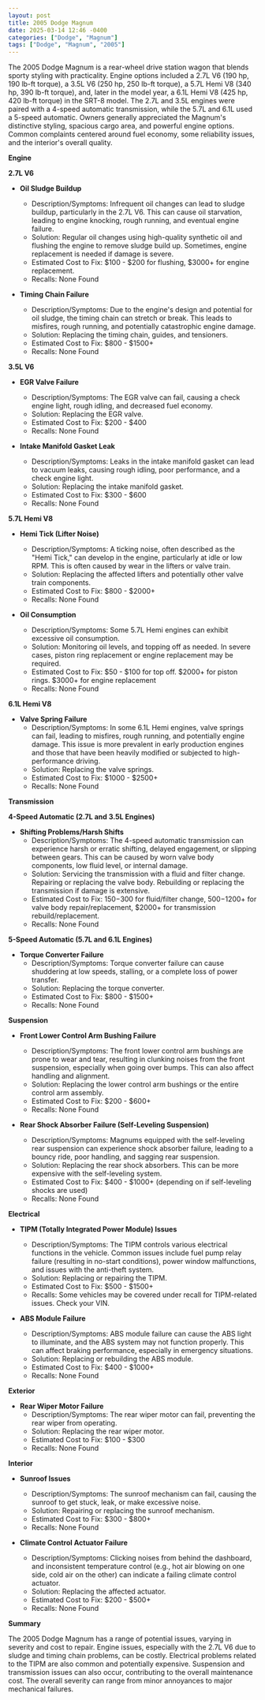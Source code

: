 ```yaml
---
layout: post
title: 2005 Dodge Magnum
date: 2025-03-14 12:46 -0400
categories: ["Dodge", "Magnum"]
tags: ["Dodge", "Magnum", "2005"]
---
```

The 2005 Dodge Magnum is a rear-wheel drive station wagon that blends sporty styling with practicality. Engine options included a 2.7L V6 (190 hp, 190 lb-ft torque), a 3.5L V6 (250 hp, 250 lb-ft torque), a 5.7L Hemi V8 (340 hp, 390 lb-ft torque), and, later in the model year, a 6.1L Hemi V8 (425 hp, 420 lb-ft torque) in the SRT-8 model. The 2.7L and 3.5L engines were paired with a 4-speed automatic transmission, while the 5.7L and 6.1L used a 5-speed automatic. Owners generally appreciated the Magnum's distinctive styling, spacious cargo area, and powerful engine options. Common complaints centered around fuel economy, some reliability issues, and the interior's overall quality.

**Engine**

**2.7L V6**

*   **Oil Sludge Buildup**
    *   Description/Symptoms: Infrequent oil changes can lead to sludge buildup, particularly in the 2.7L V6. This can cause oil starvation, leading to engine knocking, rough running, and eventual engine failure.
    *   Solution: Regular oil changes using high-quality synthetic oil and flushing the engine to remove sludge build up. Sometimes, engine replacement is needed if damage is severe.
    *   Estimated Cost to Fix: $100 - $200 for flushing, $3000+ for engine replacement.
    *   Recalls: None Found

*   **Timing Chain Failure**
    *   Description/Symptoms: Due to the engine's design and potential for oil sludge, the timing chain can stretch or break. This leads to misfires, rough running, and potentially catastrophic engine damage.
    *   Solution: Replacing the timing chain, guides, and tensioners.
    *   Estimated Cost to Fix: $800 - $1500+
    *   Recalls: None Found

**3.5L V6**

*   **EGR Valve Failure**
    *   Description/Symptoms: The EGR valve can fail, causing a check engine light, rough idling, and decreased fuel economy.
    *   Solution: Replacing the EGR valve.
    *   Estimated Cost to Fix: $200 - $400
    *   Recalls: None Found

*   **Intake Manifold Gasket Leak**
    *   Description/Symptoms: Leaks in the intake manifold gasket can lead to vacuum leaks, causing rough idling, poor performance, and a check engine light.
    *   Solution: Replacing the intake manifold gasket.
    *   Estimated Cost to Fix: $300 - $600
    *   Recalls: None Found

**5.7L Hemi V8**

*   **Hemi Tick (Lifter Noise)**
    *   Description/Symptoms: A ticking noise, often described as the "Hemi Tick," can develop in the engine, particularly at idle or low RPM. This is often caused by wear in the lifters or valve train.
    *   Solution: Replacing the affected lifters and potentially other valve train components.
    *   Estimated Cost to Fix: $800 - $2000+
    *   Recalls: None Found

*   **Oil Consumption**
    *   Description/Symptoms: Some 5.7L Hemi engines can exhibit excessive oil consumption.
    *   Solution: Monitoring oil levels, and topping off as needed. In severe cases, piston ring replacement or engine replacement may be required.
    *   Estimated Cost to Fix: $50 - $100 for top off. $2000+ for piston rings. $3000+ for engine replacement
    *   Recalls: None Found

**6.1L Hemi V8**

*   **Valve Spring Failure**
    *   Description/Symptoms: In some 6.1L Hemi engines, valve springs can fail, leading to misfires, rough running, and potentially engine damage. This issue is more prevalent in early production engines and those that have been heavily modified or subjected to high-performance driving.
    *   Solution: Replacing the valve springs.
    *   Estimated Cost to Fix: $1000 - $2500+
    *   Recalls: None Found

**Transmission**

**4-Speed Automatic (2.7L and 3.5L Engines)**

*   **Shifting Problems/Harsh Shifts**
    *   Description/Symptoms: The 4-speed automatic transmission can experience harsh or erratic shifting, delayed engagement, or slipping between gears. This can be caused by worn valve body components, low fluid level, or internal damage.
    *   Solution: Servicing the transmission with a fluid and filter change. Repairing or replacing the valve body. Rebuilding or replacing the transmission if damage is extensive.
    *   Estimated Cost to Fix: $150-$300 for fluid/filter change, $500-$1200+ for valve body repair/replacement, $2000+ for transmission rebuild/replacement.
    *   Recalls: None Found

**5-Speed Automatic (5.7L and 6.1L Engines)**

*   **Torque Converter Failure**
    *   Description/Symptoms: Torque converter failure can cause shuddering at low speeds, stalling, or a complete loss of power transfer.
    *   Solution: Replacing the torque converter.
    *   Estimated Cost to Fix: $800 - $1500+
    *   Recalls: None Found

**Suspension**

*   **Front Lower Control Arm Bushing Failure**
    *   Description/Symptoms: The front lower control arm bushings are prone to wear and tear, resulting in clunking noises from the front suspension, especially when going over bumps. This can also affect handling and alignment.
    *   Solution: Replacing the lower control arm bushings or the entire control arm assembly.
    *   Estimated Cost to Fix: $200 - $600+
    *   Recalls: None Found

*   **Rear Shock Absorber Failure (Self-Leveling Suspension)**
    *   Description/Symptoms: Magnums equipped with the self-leveling rear suspension can experience shock absorber failure, leading to a bouncy ride, poor handling, and sagging rear suspension.
    *   Solution: Replacing the rear shock absorbers. This can be more expensive with the self-leveling system.
    *   Estimated Cost to Fix: $400 - $1000+ (depending on if self-leveling shocks are used)
    *   Recalls: None Found

**Electrical**

*   **TIPM (Totally Integrated Power Module) Issues**
    *   Description/Symptoms: The TIPM controls various electrical functions in the vehicle. Common issues include fuel pump relay failure (resulting in no-start conditions), power window malfunctions, and issues with the anti-theft system.
    *   Solution: Replacing or repairing the TIPM.
    *   Estimated Cost to Fix: $500 - $1500+
    *   Recalls: Some vehicles may be covered under recall for TIPM-related issues. Check your VIN.

*   **ABS Module Failure**
    *   Description/Symptoms: ABS module failure can cause the ABS light to illuminate, and the ABS system may not function properly. This can affect braking performance, especially in emergency situations.
    *   Solution: Replacing or rebuilding the ABS module.
    *   Estimated Cost to Fix: $400 - $1000+
    *   Recalls: None Found

**Exterior**

*   **Rear Wiper Motor Failure**
    *   Description/Symptoms: The rear wiper motor can fail, preventing the rear wiper from operating.
    *   Solution: Replacing the rear wiper motor.
    *   Estimated Cost to Fix: $100 - $300
    *   Recalls: None Found

**Interior**

*   **Sunroof Issues**
    *   Description/Symptoms: The sunroof mechanism can fail, causing the sunroof to get stuck, leak, or make excessive noise.
    *   Solution: Repairing or replacing the sunroof mechanism.
    *   Estimated Cost to Fix: $300 - $800+
    *   Recalls: None Found

*   **Climate Control Actuator Failure**
    *   Description/Symptoms: Clicking noises from behind the dashboard, and inconsistent temperature control (e.g., hot air blowing on one side, cold air on the other) can indicate a failing climate control actuator.
    *   Solution: Replacing the affected actuator.
    *   Estimated Cost to Fix: $200 - $500+
    *   Recalls: None Found

**Summary**

The 2005 Dodge Magnum has a range of potential issues, varying in severity and cost to repair. Engine issues, especially with the 2.7L V6 due to sludge and timing chain problems, can be costly. Electrical problems related to the TIPM are also common and potentially expensive. Suspension and transmission issues can also occur, contributing to the overall maintenance cost. The overall severity can range from minor annoyances to major mechanical failures.

